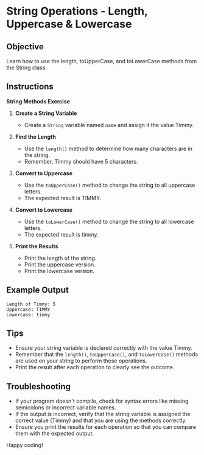# String Operations - Length, Uppercase & Lowercase

## Objective
Learn how to use the length, toUpperCase, and toLowerCase methods from the String class.

## Instructions

**String Methods Exercise**

1. **Create a String Variable**
   - Create a `String` variable named `name` and assign it the value Timmy.

2. **Find the Length**
   - Use the `length()` method to determine how many characters are in the string.
   - Remember, Timmy should have 5 characters.

3. **Convert to Uppercase**
   - Use the `toUpperCase()` method to change the string to all uppercase letters.
   - The expected result is TIMMY.

4. **Convert to Lowercase**
   - Use the `toLowerCase()` method to change the string to all lowercase letters.
   - The expected result is timmy.

5. **Print the Results**
   - Print the length of the string.
   - Print the uppercase version.
   - Print the lowercase version.

## Example Output
```
Length of Timmy: 5
Uppercase: TIMMY
Lowercase: timmy
```

## Tips
- Ensure your string variable is declared correctly with the value Timmy.
- Remember that the `length()`, `toUpperCase()`, and `toLowerCase()` methods are used on your string to perform these operations.
- Print the result after each operation to clearly see the outcome.

## Troubleshooting
- If your program doesn't compile, check for syntax errors like missing semicolons or incorrect variable names.
- If the output is incorrect, verify that the string variable is assigned the correct value (Timmy) and that you are using the methods correctly.
- Ensure you print the results for each operation so that you can compare them with the expected output.

Happy coding!

